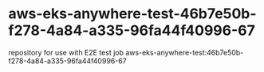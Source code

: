 # aws-eks-anywhere-test-46b7e50b-f278-4a84-a335-96fa44f40996-67
repository for use with E2E test job aws-eks-anywhere-test:46b7e50b-f278-4a84-a335-96fa44f40996-67
